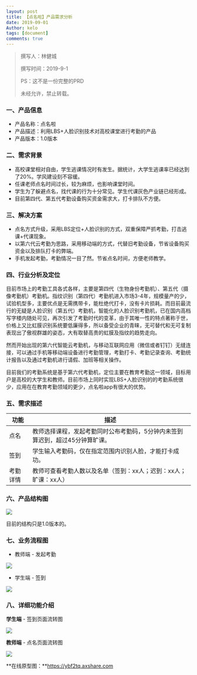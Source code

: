 ```yaml
---
layout: post
title: 【点名啦】产品需求分析
date: 2019-09-01
Author: kelo
tags: [document]
comments: true
---
```


> 撰写人：林健城
>
> 撰写时间：2019-9-1
>
> PS：这不是一份完整的PRD
>
> 未经允许，禁止转载。

### 一、产品信息

- 产品名称：点名啦
- 产品描述：利用LBS+人脸识别技术对高校课堂进行考勤的产品
- 产品版本：1.0版本



### 二、需求背景

- 高校课堂相对自由，学生逃课情况时有发生。据统计，大学生逃课率已经达到了20%。学风建设刻不容缓。
- 任课老师点名时间过长，较为麻烦，也影响课堂时间。
- 学生为了躲避点名，找代课的行为十分常见。学生代课灰色产业链已经形成。
- 目前第四代、第五代考勤设备购买资金需求大，打卡排队不方便。



### 三、解决方案

- 点名方式升级，采用LBS定位+人脸识别的方式，双重保障严抓考勤，打击逃课+代课现象。
- 以第六代云考勤为思路，采用移动端的方式，代替旧考勤设备，节省设备购买资金以及排队打卡的弊端。
- 手机发起考勤，考勤情况一目了然。节省点名时间，方便老师教学。



### 四、行业分析及定位

​		目前市场上的考勤工具各式各样，主要是第四代（生物身份考勤机）、第五代（摄像考勤机）考勤机。指纹识别（第四代）考勤机进入市场3-4年，规模量产的少，试验机型多，主要优点是无需携带卡，能杜绝代打卡，没有卡片损耗。而目前最流行的无疑是人脸识别（第五代）考勤机，智能化的人脸识别考勤机，已在国内高档写字楼内随处可见，再次引发了考勤时代的变革，由于其唯一性的特点著称于世，价格上又比虹膜识别系统要低廉得多，所以备受企业的青睐，无可替代和无可复制表现出了傲视群雄的姿态，大有取替高贵的虹膜及指纹的趋势走向。

​		然而开始出现的第六代智能云考勤机，与移动互联网应用（微信或者钉钉）无缝连接，可以通过手机等移动端设备进行考勤管理，考勤打卡、考勤记录查询、考勤统计报告以及通过考勤机进行请假、加班等相关操作。

​		目前我们的考勤系统是基于第六代考勤机，定位主要在教育考勤这一领域，目标用户是高校的大学生和教师。目前市场上同时实现LBS+人脸识别的的考勤系统很少，应用在在教育考勤领域的更少，点名啦app有很大的优势。



### 五、需求描述

| 功能     | 描述                                                         |
| -------- | ------------------------------------------------------------ |
| 点名     | 教师选择课程，发起考勤同时公布考勤码，5分钟内未签到算迟到，超过45分钟算旷课。 |
| 签到     | 学生输入考勤码，仅在指定范围内识别人脸，才能打卡成功。       |
| 考勤详情 | 教师可查看考勤人数以及名单（签到：xx人；迟到：xx人；旷课：xx人） |



### 六、产品结构图

![](D:\学习使我快乐\Typora笔记区\PM\img\20190902202858.png)

目前的结构只是1.0版本的。



### 七、业务流程图

- 教师端 - 发起考勤

![](D:\学习使我快乐\Typora笔记区\PM\img\20190902205905.png)

- 学生端 - 签到

![](D:\学习使我快乐\Typora笔记区\PM\img\54893212asd.png)



### 八、详细功能介绍

**学生端** - 签到页面流转图

![](D:\学习使我快乐\Typora笔记区\PM\img\2019-09-03_105935.png)



**教师端** - 点名页面流转图

![](D:\学习使我快乐\Typora笔记区\PM\img\2019-09-03_110523.png)



**在线原型图：**https://ybf2tq.axshare.com



